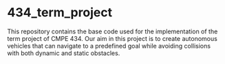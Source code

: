 # 434_term_project
This repository contains the base code used for the implementation of the term project of CMPE 434. Our aim in this project is to create autonomous vehicles that can navigate to a predefined goal while avoiding collisions with both dynamic and static obstacles.
